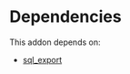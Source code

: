 # Dependencies

This addon depends on:

- [sql_export](../../odoo-bringout-oca-reporting-engine-sql_export)
